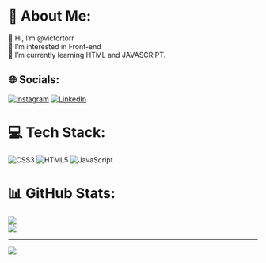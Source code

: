 # 💫 About Me:
👋 Hi, I’m @victortorr<br>👀 I’m interested in Front-end <br>🌱 I’m currently learning HTML and JAVASCRIPT.<br>


## 🌐 Socials:
[![Instagram](https://img.shields.io/badge/Instagram-%23E4405F.svg?logo=Instagram&logoColor=white)](https://instagram.com/@victorsa.adv) [![LinkedIn](https://img.shields.io/badge/LinkedIn-%230077B5.svg?logo=linkedin&logoColor=white)](https://linkedin.com/in/https://www.linkedin.com/in/victor-torres-6ab533256/) 

# 💻 Tech Stack:
![CSS3](https://img.shields.io/badge/css3-%231572B6.svg?style=for-the-badge&logo=css3&logoColor=white) ![HTML5](https://img.shields.io/badge/html5-%23E34F26.svg?style=for-the-badge&logo=html5&logoColor=white) ![JavaScript](https://img.shields.io/badge/javascript-%23323330.svg?style=for-the-badge&logo=javascript&logoColor=%23F7DF1E)
# 📊 GitHub Stats:
![](https://github-readme-stats.vercel.app/api?username=victortorr&theme=dark&hide_border=false&include_all_commits=false&count_private=false)<br/>
![](https://github-readme-streak-stats.herokuapp.com/?user=victortorr&theme=dark&hide_border=false)<br/>


---
[![](https://visitcount.itsvg.in/api?id=victortorr&icon=0&color=0)](https://visitcount.itsvg.in)

<!-- Proudly created with GPRM ( https://gprm.itsvg.in ) -->
